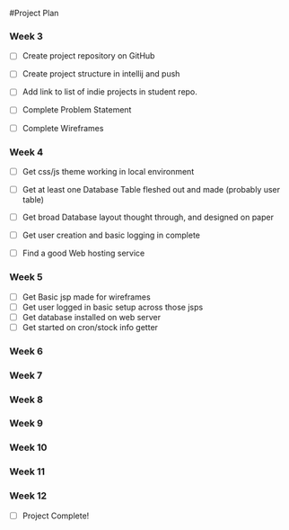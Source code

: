 #Project Plan

### Week 3
- [ ] Create project repository on GitHub
- [ ] Create project structure in intellij and push
- [ ] Add link to list of indie projects in student repo.
- [ ] Complete Problem Statement
- [ ] Complete Wireframes


### Week 4
- [ ] Get css/js theme working in local environment
- [ ] Get at least one Database Table fleshed out and made (probably user table) 
- [ ] Get broad Database layout thought through, and designed on paper
- [ ] Get user creation and basic logging in complete
- [ ] Find a good Web hosting service


### Week 5
- [ ] Get Basic jsp made for wireframes
- [ ] Get user logged in basic setup across those jsps
- [ ] Get database installed on web server
- [ ] Get started on cron/stock info getter

### Week 6


### Week 7


### Week 8


### Week 9


### Week 10


### Week 11


### Week 12
- [ ]  Project Complete!